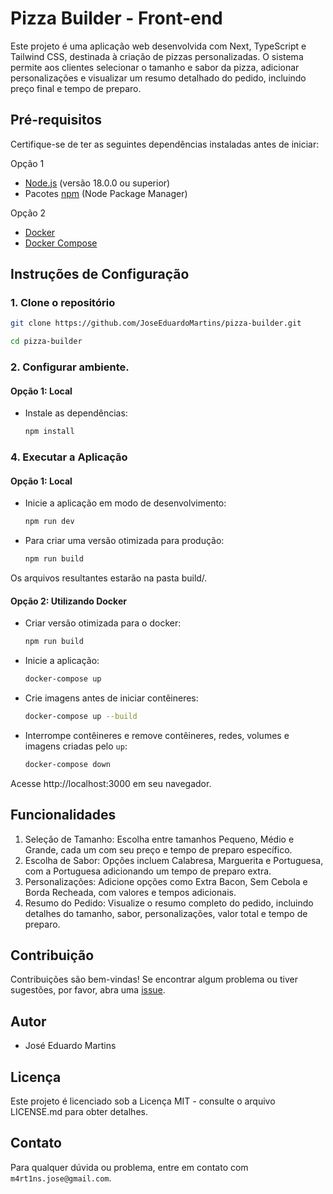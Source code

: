 # Pizza Builder - Front-end

Este projeto é uma aplicação web desenvolvida com Next, TypeScript e Tailwind CSS, destinada à criação de pizzas personalizadas. O sistema permite aos clientes selecionar o tamanho e sabor da pizza, adicionar personalizações e visualizar um resumo detalhado do pedido, incluindo preço final e tempo de preparo.

## Pré-requisitos

Certifique-se de ter as seguintes dependências instaladas antes de iniciar:

Opção 1

- [Node.js](https://nodejs.org/) (versão 18.0.0 ou superior)
- Pacotes [npm](https://www.npmjs.com/) (Node Package Manager)

Opção 2

- [Docker](https://docs.docker.com/get-docker/)
- [Docker Compose](https://docs.docker.com/compose/install/)

## Instruções de Configuração

### 1. Clone o repositório

```bash
git clone https://github.com/JoseEduardoMartins/pizza-builder.git

cd pizza-builder
```

### 2. Configurar ambiente.

#### Opção 1: Local

- Instale as dependências:

  ```bash
  npm install
  ```

### 4. Executar a Aplicação

#### Opção 1: Local

- Inicie a aplicação em modo de desenvolvimento:

  ```bash
  npm run dev
  ```

- Para criar uma versão otimizada para produção:

  ```bash
  npm run build
  ```

Os arquivos resultantes estarão na pasta build/.

#### Opção 2: Utilizando Docker

- Criar versão otimizada para o docker:

  ```bash
  npm run build
  ```

- Inicie a aplicação:

  ```bash
  docker-compose up
  ```

- Crie imagens antes de iniciar contêineres:

  ```bash
  docker-compose up --build
  ```

- Interrompe contêineres e remove contêineres, redes, volumes e imagens criadas pelo `up`:

  ```bash
  docker-compose down
  ```

Acesse http://localhost:3000 em seu navegador.

## Funcionalidades

1. Seleção de Tamanho: Escolha entre tamanhos Pequeno, Médio e Grande, cada um com seu preço e tempo de preparo específico.
2. Escolha de Sabor: Opções incluem Calabresa, Marguerita e Portuguesa, com a Portuguesa adicionando um tempo de preparo extra.
3. Personalizações: Adicione opções como Extra Bacon, Sem Cebola e Borda Recheada, com valores e tempos adicionais.
4. Resumo do Pedido: Visualize o resumo completo do pedido, incluindo detalhes do tamanho, sabor, personalizações, valor total e tempo de preparo.

## Contribuição

Contribuições são bem-vindas! Se encontrar algum problema ou tiver sugestões, por favor, abra uma [issue](https://github.com/JoseEduardoMartins/pizza-builder/issues/new).

## Autor

- José Eduardo Martins

## Licença

Este projeto é licenciado sob a Licença MIT - consulte o arquivo LICENSE.md para obter detalhes.

## Contato

Para qualquer dúvida ou problema, entre em contato com `m4rt1ns.jose@gmail.com`.
